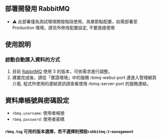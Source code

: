 ## 部署開發用 RabbitMQ
- :warning: 此部署僅為測試環境開發階段使用，為單節點配置，如需部署至 Production 環境，請另外修改配置設定, 不要直接使用

## 使用說明

### 啟動自動匯入資料的方式

1. 目前 [RabbitMQ](https://hub.docker.com/_/rabbitmq) 使用 3 的版本，可依需求進行調整。
2. 建置完成後，請從「實證環境」中的服務 rbmq-webui-port 連進入管理網頁介面, 程式所使用的連結資訊請查看使用 rbmq-server-port 的服務連結。

## 資料庫帳號與密碼設定

* `rbmq.username`: 使用者帳號
* `rbmq.password`: 使用者密碼 

#### `rbmq.tag` 可用的版本選擇，若不選擇則預設`rabbitmq:3-management`

